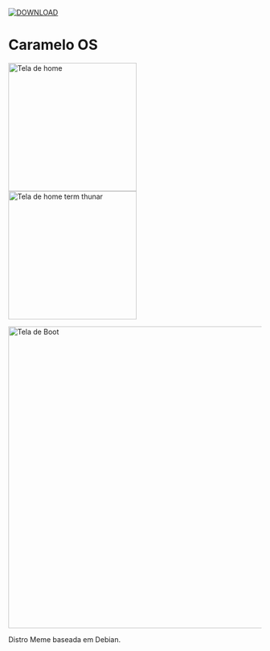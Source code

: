 [![DOWNLOAD](./downlaod-v0.1.svg)](https://github.com/gilberto-009199/MyOS/releases/tag/v0.1)

# Caramelo OS

<img width="255px" src="home.png" alt="Tela de home"> <img width="255px" src="home-terminal-thunar.png" alt="Tela de home term thunar">

<img width="600px" src="boot-os.png" alt="Tela de Boot">

Distro Meme baseada em Debian.


